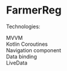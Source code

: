 # FarmerReg

Technologies: 

MVVM <br />
Kotlin Coroutines <br />
Navigation component <br />
Data binding <br />
LiveData
